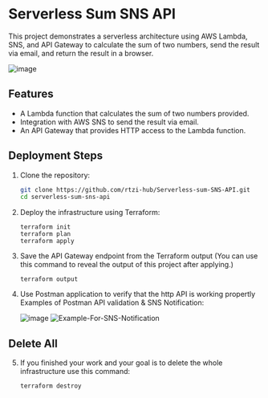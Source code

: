 # Serverless Sum SNS API

This project demonstrates a serverless architecture using AWS Lambda, SNS, and API Gateway to calculate the sum of two numbers, send the result via email, and return the result in a browser.

![image](https://github.com/user-attachments/assets/ab55720b-b300-4dd4-aa5c-6bc37cec538f)



## Features
- A Lambda function that calculates the sum of two numbers provided.
- Integration with AWS SNS to send the result via email.
- An API Gateway that provides HTTP access to the Lambda function.

## Deployment Steps
1. Clone the repository:
   
   ```bash
   git clone https://github.com/rtzi-hub/Serverless-sum-SNS-API.git
   cd serverless-sum-sns-api
   ```
2. Deploy the infrastructure using Terraform:
   
   ```
   terraform init
   terraform plan
   terraform apply
3. Save the API Gateway endpoint from the Terraform output (You can use this command to reveal the output of this project after applying.)
   ```
   terraform output
   ```
4. Use Postman application to verify that the http API is working propertly
   Examples of Postman API validation & SNS Notification:
   
   ![image](https://github.com/user-attachments/assets/f49261b5-25bb-4377-afb6-6eedbf7198a5)
   ![Example-For-SNS-Notification](https://github.com/user-attachments/assets/8154b6c7-070c-4322-b875-375196fdce32)


## Delete All
5. If you finished your work and your goal is to delete the whole infrastructure use this command:
   
   ```
   terraform destroy
   ```

